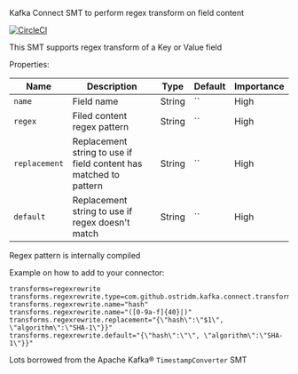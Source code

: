 Kafka Connect SMT to perform regex transform on field content

[![CircleCI](https://circleci.com/gh/ostridm/kafka-connect-transforms/tree/main.svg?style=svg)](https://circleci.com/gh/ostridm/kafka-connect-transforms/tree/main)

This SMT supports regex transform of a  Key or Value field

Properties:

|Name|Description|Type|Default|Importance|
|---|---|---|---|---|
|`name`| Field name | String | `` | High |
|`regex`| Filed content regex pattern | String | `` | High |
|`replacement`| Replacement string to use if field content has matched to pattern | String | `` | High |
|`default`| Replacement string to use if regex doesn't match | String | `` | High |

Regex pattern is internally compiled

Example on how to add to your connector:
```
transforms=regexrewrite
transforms.regexrewrite.type=com.github.ostridm.kafka.connect.transforms.RegexRewrite$Value
transforms.regexrewrite.name="hash"
transforms.regexrewrite.name="([0-9a-f]{40}|)"
transforms.regexrewrite.replacement="{\"hash\":\"$1\", \"algorithm\":\"SHA-1\"}}"
transforms.regexrewrite.default="{\"hash\":\"\", \"algorithm\":\"SHA-1\"}}"
```
Lots borrowed from the Apache Kafka® `TimestampConverter` SMT
